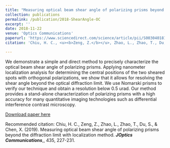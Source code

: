```yaml
---
title: "Measuring optical beam shear angle of polarizing prisms beyond thediffraction limit with localization method"
collection: publications
permalink: /publication/2018-ShearAngle-OC
excerpt: ''
date: 2018-11-22
venue: 'Optics Communications'
paperurl: 'https://www.sciencedirect.com/science/article/pii/S0030401818310046'
citation: 'Chiu, H. C., <u><b>Zeng, Z.</b></u>, Zhao, L., Zhao, T., Du, S., & Chen, X. (2019). Measuring optical beam shear angle of polarizing prisms beyond the diffraction limit with localization method. <i><b>JOptics Communications</b></i>,, 435, 227-231.'

---
```

We demonstrate a simple and direct method to precisely characterize the optical beam shear angle of polarizing prisms. Applying nanometer localization analysis for determining the central positions of the two sheared spots with orthogonal polarizations, we show that it allows for resolving the shear angle beyond the optical diffraction limit. We use Nomarski prisms to verify our technique and obtain a resolution below 0.5 urad. Our method provides a stand-alone characterization of polarizing prisms with a high accuracy for many quantitative imaging technologies such as differential interference contrast microscopy.

[Download paper here](http://JoephyZeng.github.io/files/2018-ShearAngle-OC.pdf)

Recommended citation: Chiu, H. C., Zeng, Z., Zhao, L., Zhao, T., Du, S., & Chen, X. (2019). Measuring optical beam shear angle of polarizing prisms beyond the diffraction limit with localization method. <i><b>JOptics Communications</b></i>,, 435, 227-231.